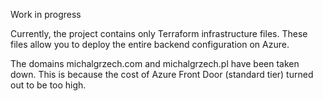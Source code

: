 Work in progress

Currently, the project contains only Terraform infrastructure files. These files allow you to deploy the entire backend configuration on Azure.

The domains michalgrzech.com and michalgrzech.pl have been taken down. This is because the cost of Azure Front Door (standard tier) turned out to be too high.